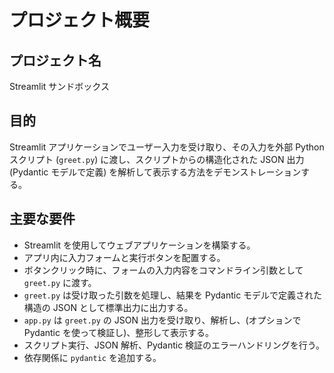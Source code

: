 # プロジェクト概要

## プロジェクト名

Streamlit サンドボックス

## 目的

Streamlit アプリケーションでユーザー入力を受け取り、その入力を外部 Python スクリプト (`greet.py`) に渡し、スクリプトからの構造化された JSON 出力 (Pydantic モデルで定義) を解析して表示する方法をデモンストレーションする。

## 主要な要件

- Streamlit を使用してウェブアプリケーションを構築する。
- アプリ内に入力フォームと実行ボタンを配置する。
- ボタンクリック時に、フォームの入力内容をコマンドライン引数として `greet.py` に渡す。
- `greet.py` は受け取った引数を処理し、結果を Pydantic モデルで定義された構造の JSON として標準出力に出力する。
- `app.py` は `greet.py` の JSON 出力を受け取り、解析し、(オプションで Pydantic を使って検証し)、整形して表示する。
- スクリプト実行、JSON 解析、Pydantic 検証のエラーハンドリングを行う。
- 依存関係に `pydantic` を追加する。
